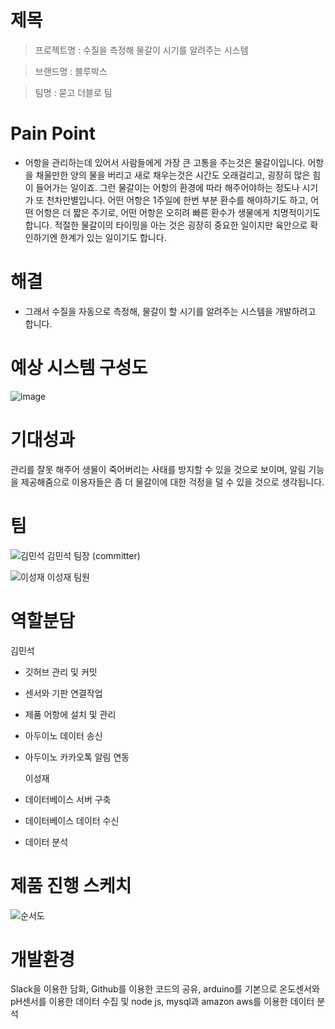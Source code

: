 
# 제목
>프로젝트명 : 수질을 측정해 물갈이 시기를 알려주는 시스템

>브랜드명 : 블루박스 

>팀명 : 묻고 더블로 팀
  
# Pain Point
- 어항을 관리하는데 있어서 사람들에게 가장 큰 고통을 주는것은 물갈이입니다. 어항을 채울만한 양의 물을 버리고 새로 채우는것은 시간도 오래걸리고,
  굉장히 많은 힘이 들어가는 일이죠. 그런 물갈이는 어항의 환경에 따라 해주어야하는 정도나 시기가 또 천차만별입니다. 어떤 어항은 1주일에 한번 부분
  환수를 해야하기도 하고, 어떤 어항은 더 짧은 주기로, 어떤 어항은 오히려 빠른 환수가 생물에게 치명적이기도 합니다. 적절한 물갈이의 타이밍을 아는
  것은 굉장히 중요한 일이지만 육안으로 확인하기엔 한계가 있는 일이기도 합니다.

  

# 해결
+ 그래서 수질을 자동으로 측정해, 물갈이 할 시기를 알려주는 시스템을 개발하려고 합니다.
  
# 예상 시스템 구성도
 ![image](https://user-images.githubusercontent.com/62240493/80298855-21004c80-87cb-11ea-99de-aff7136f60f4.png)
  
# 기대성과
  관리를 잘못 해주어 생물이 죽어버리는 사태를 방지할 수 있을 것으로 보이며, 알림 기능을 제공해줌으로 
  이용자들은 좀 더 물갈이에 대한 걱정을 덜 수 있을 것으로 생각됩니다.
  
  
  
  
# 팀
  ![김민석](https://user-images.githubusercontent.com/62240493/79067557-1ccc2d80-7cfb-11ea-9651-be3afc550018.jpg)
  김민석
  팀장 (committer)
  
  ![이성재](https://user-images.githubusercontent.com/62240493/79067575-3f5e4680-7cfb-11ea-9609-6f14cc30599d.png)
  이성재
  팀원

# 역할분담
  김민석
- 깃허브 관리 및 커밋
- 센서와 기판 연결작업
- 제품 어항에 설치 및 관리
- 아두이노 데이터 송신
- 아두이노 카카오톡 알림 연동

  이성재
- 데이터베이스 서버 구축
- 데이터베이스 데이터 수신 
- 데이터 분석

# 제품 진행 스케치
 ![순서도](https://user-images.githubusercontent.com/62240493/80916918-9d2ffc80-8d96-11ea-847f-253e0049b54c.png)
  
# 개발환경
  Slack을 이용한 담화, 
  Github를 이용한 코드의 공유,
  arduino를 기본으로 온도센서와 pH센서를 이용한 데이터 수집 및 
  node js, mysql과 amazon aws를 이용한 데이터 분석
  

 
  
  
